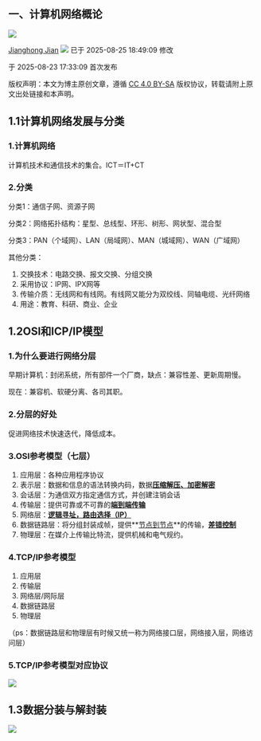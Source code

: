 ## 一、计算机网络概论

![](https://csdnimg.cn/release/blogv2/dist/pc/img/original.png)

[Jianghong Jian](https://blog.csdn.net/2501_93097309 "Jianghong Jian") ![](https://csdnimg.cn/release/blogv2/dist/pc/img/newUpTime2.png) 已于 2025-08-25 18:49:09 修改

于 2025-08-23 17:33:09 首次发布

版权声明：本文为博主原创文章，遵循 [CC 4.0 BY-SA](http://creativecommons.org/licenses/by-sa/4.0/) 版权协议，转载请附上原文出处链接和本声明。

## 1.1计算机网络发展与分类

### 1.计算机网络

计算机技术和通信技术的集合。ICT＝IT+CT

### 2.分类

分类1：通信子网、资源子网

分类2：网络拓扑结构：星型、总线型、环形、树形、网状型、混合型

分类3：PAN（个域网）、LAN（局域网）、MAN（城域网）、WAN（广域网）

其他分类：

1.  交换技术：电路交换、报文交换、分组交换
2.  采用协议：IP网、IPX网等
3.  传输介质：无线网和有线网。有线网又能分为双绞线、同轴电缆、光纤网络
4.  用途：教育、科研、商业、企业

## 1.2OSI和ICP/IP模型

### 1.为什么要进行网络分层

早期计算机：封闭系统，所有部件一个厂商，缺点：兼容性差、更新周期慢。

现在：兼容机、软硬分离、各司其职。

### 2.分层的好处

促进网络技术快速迭代，降低成本。

### 3.OSI参考模型（七层）

1.  应用层：各种应用程序协议
2.  表示层：数据和信息的语法转换内码，数据<u><strong>压缩解压、加密解密</strong></u>
3.  会话层：为通信双方指定通信方式，并创建注销会话
4.  传输层：提供可靠或不可靠的<u><strong>端到端传输</strong></u>
5.  网络层：**<u>逻辑寻址，路由选择（IP）</u>**
6.  数据链路层：将分组封装成帧，提供**<u>节点到节点</u>**的传输，<u><strong>差错控制</strong></u>
7.  物理层：在媒介上传输比特流，提供机械和电气规约。

### 4.TCP/IP参考模型

1.  应用层
2.  传输层
3.  网络层/网际层
4.  数据链路层
5.  物理层   

（ps：数据链路层和物理层有时候又统一称为网络接口层，网络接入层，网络访问层）

### 5.TCP/IP参考模型对应协议

![](https://i-blog.csdnimg.cn/direct/042c130b33884644a065be83592166d8.jpg)

## 1.3数据分装与解封装

![](https://i-blog.csdnimg.cn/direct/2b380c530d8a477ca8407248bc19f1ab.jpg)
